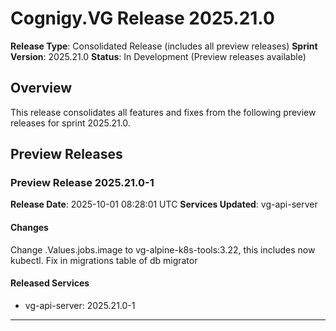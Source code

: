 # Cognigy.VG Release 2025.21.0

**Release Type**: Consolidated Release (includes all preview releases)
**Sprint Version**: 2025.21.0
**Status**: In Development (Preview releases available)

## Overview

This release consolidates all features and fixes from the following preview releases for sprint 2025.21.0.

## Preview Releases


### Preview Release 2025.21.0-1

**Release Date**: 2025-10-01 08:28:01 UTC
**Services Updated**: vg-api-server

#### Changes
Change .Values.jobs.image to vg-alpine-k8s-tools:3.22, this includes now kubectl. Fix in migrations table of db migrator

#### Released Services

- vg-api-server: 2025.21.0-1

---

